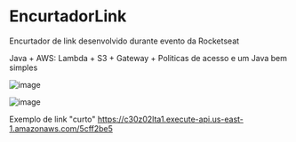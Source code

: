# EncurtadorLink
Encurtador de link desenvolvido durante evento da Rocketseat 

Java + AWS: Lambda + S3 + Gateway + Politicas de acesso e um Java bem simples

![image](https://github.com/user-attachments/assets/004642e0-e423-4c7c-a025-aea93b4951f4)

![image](https://github.com/user-attachments/assets/1c133c3b-2db4-47ed-9145-d103916c3b78)

Exemplo de link "curto" https://c30z02lta1.execute-api.us-east-1.amazonaws.com/5cff2be5
